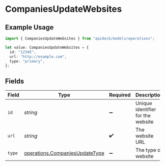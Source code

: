 # CompaniesUpdateWebsites

## Example Usage

```typescript
import { CompaniesUpdateWebsites } from "apideck/models/operations";

let value: CompaniesUpdateWebsites = {
  id: "12345",
  url: "http://example.com",
  type: "primary",
};
```

## Fields

| Field                                                                            | Type                                                                             | Required                                                                         | Description                                                                      | Example                                                                          |
| -------------------------------------------------------------------------------- | -------------------------------------------------------------------------------- | -------------------------------------------------------------------------------- | -------------------------------------------------------------------------------- | -------------------------------------------------------------------------------- |
| `id`                                                                             | *string*                                                                         | :heavy_minus_sign:                                                               | Unique identifier for the website                                                | 12345                                                                            |
| `url`                                                                            | *string*                                                                         | :heavy_check_mark:                                                               | The website URL                                                                  | http://example.com                                                               |
| `type`                                                                           | [operations.CompaniesUpdateType](../../models/operations/companiesupdatetype.md) | :heavy_minus_sign:                                                               | The type of website                                                              | primary                                                                          |